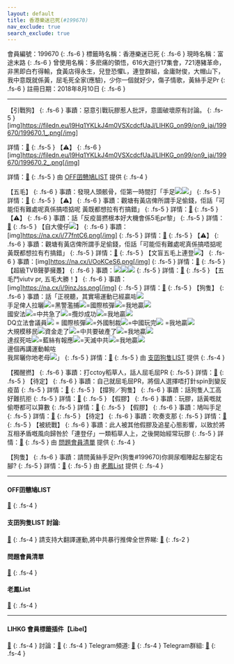 ```yaml
---
layout: default
title: 香港樂迷已死(#199670)
nav_exclude: true
search_exclude: true
---
```


會員編號：199670
{: .fs-6 }
標籤時名稱：香港樂迷已死
{: .fs-6 }
現時名稱：富途末路
{: .fs-6 }
曾使用名稱：多麽痛的領悟，616大遊行17集會，721港豬革命，非黑即白冇得輸，食黃店得永生，兒登恐懼L，連登群組，金庸財俊，大帽山下，我中意既就係黃，屈毛死全家(應驗)，少你一個就好少，傷子情歌，黃絲手足Pr
{: .fs-6 }
註冊日期：2018年8月10日
{: .fs-6 }

---

<div class="code-example" markdown="1">

【引戰狗】
{: .fs-6 }
事蹟：惡意引戰玩膠惹人批評，意圖破壞原有討論。
{: .fs-5 }
[img]https://filedn.eu/l9Hq1YKLkJ4m0VSXcdcfUaJ/LIHKG_on99/on9_jai/199670/199670.1_.png[/img]


詳情：[🔗](https://lih.kg/aMQsKjV)
{: .fs-5 }
【⚠️】
{: .fs-6 }
[img]https://filedn.eu/l9Hq1YKLkJ4m0VSXcdcfUaJ/LIHKG_on99/on9_jai/199670/199670.2_.png[/img]


詳情：[🔗](https://lih.kg/hbveNT)
{: .fs-5 }
由 [OFF囝戇鳩LIST](#off囝戇鳩list) 提供
{: .fs-4 }

</div>
<div class="code-example" markdown="1">

【五毛】
{: .fs-6 }
事蹟：發現人頭骸骨，佢第一時間打「手足![](https://cdn.lihkg.com/assets/faces/pig/wail.gif)![](https://cdn.lihkg.com/assets/faces/pig/wail2.gif)」
{: .fs-5 }
詳情：[🔗](https://lih.kg/aMQsKjV)
{: .fs-5 }
【⚠️】
{: .fs-6 }
事蹟：觀塘有黃店俾所謂手足偷錢，佢話「可能佢有難處呢真係搞唔掂呢 黃既都想拉有冇搞錯」
{: .fs-5 }
詳情：[🔗](https://lih.kg/hbveNT)
{: .fs-5 }
【⚠️】
{: .fs-6 }
事蹟：話「反疫苗撚根本好大機會係5毛pr黎」
{: .fs-5 }
詳情：[🔗](https://lih.kg/2488611)
{: .fs-5 }
【自大傻仔![](https://cdn.lihkg.com/assets/faces/lm2/hoho.gif)】
{: .fs-6 }
事蹟：[img]https://na.cx/i/77fntC6.png[/img]
{: .fs-5 }
詳情：[🔗](https://lih.kg/aNuCAzV)
{: .fs-5 }
【⚠️】
{: .fs-6 }
事蹟：觀塘有黃店俾所謂手足偷錢，佢話「可能佢有難處呢真係搞唔掂呢 黃既都想拉有冇搞錯」
{: .fs-5 }
詳情：[🔗](https://lih.kg/hbveNT)
{: .fs-5 }
【文盲五毛上連登![](https://cdn.lihkg.com/assets/faces/lm2/hoho.gif)】
{: .fs-6 }
事蹟：[img]https://na.cx/i/OoKCeS6.png[/img]
{: .fs-5 }
詳情：[🔗](https://lih.kg/aOuiBAV)
{: .fs-5 }
【超級TVB聲夢擁躉】
{: .fs-6 }
事蹟：![](https://cdn.lihkg.com/assets/faces/normal/sosad.gif)![](https://cdn.lihkg.com/assets/faces/normal/sosad.gif)![](https://cdn.lihkg.com/assets/faces/normal/sosad.gif)
{: .fs-5 }
詳情：[🔗](https://lih.kg/tCHqOoX)
{: .fs-5 }
【五毛鬥viutv pr, 五毛大勝！】
{: .fs-6 }
事蹟：[img]https://na.cx/i/9inzJss.png[/img]
{: .fs-5 }
詳情：[🔗](https://lih.kg/hvMAgT)
{: .fs-5 }
【狗隻】
{: .fs-6 }
事蹟：話「正視聽，其實場運動已經贏咗![](https://cdn.lihkg.com/assets/faces/pig/drum.gif)<br>手足俾人拉曬![](https://cdn.lihkg.com/assets/faces/pigxm/wail_r.gif)=黑警濫捕![](https://cdn.lihkg.com/assets/faces/pigxm/knife.gif)=國際核彈![](https://cdn.lihkg.com/assets/faces/pigxm/drum.gif)=我地贏![](https://cdn.lihkg.com/assets/faces/pigxm/clap.gif)<br>國安法![](https://cdn.lihkg.com/assets/faces/pigxm/shocked.gif)=中共急了![](https://cdn.lihkg.com/assets/faces/pigxm/angry.gif)=攬炒成功![](https://cdn.lihkg.com/assets/faces/pigxm/snowhat.gif)=我地贏![](https://cdn.lihkg.com/assets/faces/pigxm/champagne.gif)<br>DQ立法會議員![](https://cdn.lihkg.com/assets/faces/pigxm/upset_r.gif) = 國際核彈![](https://cdn.lihkg.com/assets/faces/pigxm/drum.gif)=外國制裁![](https://cdn.lihkg.com/assets/faces/pigxm/read.gif)=中國玩完![](https://cdn.lihkg.com/assets/faces/pigxm/cut.gif) =我地贏![](https://cdn.lihkg.com/assets/faces/pigxm/lihkg.gif)<br>大規模移民![](https://cdn.lihkg.com/assets/faces/pigxm/free.gif)資金走了![](https://cdn.lihkg.com/assets/faces/pigxm/sick.gif)=中共要破產了![](https://cdn.lihkg.com/assets/faces/pigxm/wail2_r.gif)=我地贏![](https://cdn.lihkg.com/assets/faces/pigxm/cook.gif)<br>達叔死咗![](https://cdn.lihkg.com/assets/faces/pig/dying.gif)=藍絲有報應![](https://cdn.lihkg.com/assets/faces/pig/champagne.gif)=天滅中共![](https://cdn.lihkg.com/assets/faces/pig/cut.gif)=我地贏![](https://cdn.lihkg.com/assets/faces/pig/sowhat.gif)<br>邊個再講運動輸咗<br>我屌曬你地老母![](https://cdn.lihkg.com/assets/faces/pigxm/knife.gif)」
{: .fs-5 }
詳情：[🔗](https://lih.kg/tergGRX)
{: .fs-5 }
由 [支囝狗隻LIST](#支囝狗隻list-討論) 提供
{: .fs-4 }

</div>
<div class="code-example" markdown="1">

【獨醒撚】
{: .fs-6 }
事蹟：打cctoy稻草人，話人屈毛屈PR
{: .fs-5 }
詳情：[🔗](https://lih.kg/aNuCzCV)
{: .fs-5 }
【待定】
{: .fs-6 }
事蹟：自己就屈毛屈PR，將個人選擇唔打針spin到變反疫苗
{: .fs-5 }
詳情：[🔗](https://lih.kg/2488611)
{: .fs-5 }
【撐狗／狗隻】
{: .fs-6 }
事蹟：話狗隻人工高好難抗拒
{: .fs-5 }
詳情：[🔗](https://lih.kg/baadACV)
{: .fs-5 }
【假膠】
{: .fs-6 }
事蹟：玩膠，話黃嘅就偷嘢都可以算數
{: .fs-5 }
詳情：[🔗](https://lih.kg/hbveNT)
{: .fs-5 }
【假膠】
{: .fs-6 }
事蹟：鳩叫手足
{: .fs-5 }
詳情：[🔗](https://lih.kg/sMvrhcX)
{: .fs-5 }
【待定】
{: .fs-6 }
事蹟：吹奏支那
{: .fs-5 }
詳情：[🔗](https://lih.kg/wfDEGFX)
{: .fs-5 }
【被統戰】
{: .fs-6 }
事蹟：此人被其他假膠及追星心態影響，以致於將互相矛盾嘅風向歸咎於「連登仔」一類稻草人上，之後開始經常玩膠
{: .fs-5 }
詳情：[🔗](https://lih.kg/2267617)
{: .fs-5 }
由 [問題會員清單](#問題會員清單) 提供
{: .fs-4 }

</div>
<div class="code-example" markdown="1">

【狗隻】
{: .fs-6 }
事蹟：請問黃絲手足Pr(狗隻#199670)你屙尿嗰陣起左腳定右腳?
{: .fs-5 }
詳情：[🔗](https://lih.kg/2520851)
{: .fs-5 }
由 [老鳳List](#老鳳list) 提供
{: .fs-4 }

</div>

---

#### OFF囝戇鳩LIST
[🔗](https://bit.ly/lihkg_on9_list)
{: .fs-4 }
#### 支囝狗隻LIST 討論: 
[🔗](https://lih.kg/2908480)
{: .fs-4 }
請支持大翻譯運動,將中共暴行推俾全世界睇: [🔗](https://twitter.com/tgtm_official)
{: .fs-2 }
#### 問題會員清單
[🔗](https://github.com/V4KFDgEw8T/rccnmlhnzv)
{: .fs-4 }
#### 老鳳List
[🔗](https://lihkg.com/thread/2808424)
{: .fs-4 }

---

#### LIHKG 會員標籤插件【Libel】
[🔗](https://kitce.github.io/libel)
{: .fs-4 }
討論：[🔗](https://lih.kg/2841778)
{: .fs-4 }
Telegram頻道: [🔗](https://t.me/LibelOfficialChannel)
{: .fs-4 }
Telegram群組: [🔗](https://t.me/LibelOfficialGroup)
{: .fs-4 }
